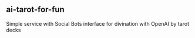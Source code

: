 ## ai-tarot-for-fun

Simple service with Social Bots interface for divination with OpenAI by tarot decks
